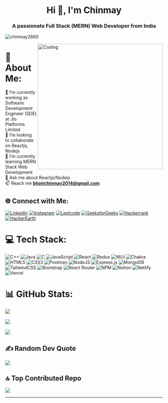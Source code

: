 <h1 align="center">Hi 👋, I'm Chinmay</h1>
<h3 align="center">A passionate Full Stack (MERN) Web Developer from India</h3>

<p align="left"> <img src="https://komarev.com/ghpvc/?username=chinmay2660&label=Profile%20views&color=0e75b6&style=flat" alt="chinmay2660" /> </p>

<img align="right" alt="Coding" width="400" src="https://cdn.dribbble.com/users/1162077/screenshots/3848914/programmer.gif">

# 💫 About Me:

🔭 I’m currently working as Software Development Engineer (SDE) at Jio Platforms Limited<br>👯 I’m looking to collaborate on Reactjs, Nodejs<br>🌱 I’m currently learning MERN Stack Web Development<br>💬 Ask me about Reactjs/Nodejs<br>📫 Reach me **bhoirchinmay2014@gmail.com**<br>

## 🌐 Connect with Me:

[![LinkedIn](https://img.shields.io/badge/LinkedIn-%230077B5.svg?logo=linkedin&logoColor=white)](https://linkedin.com/in/chinmay2660)
[![Instagram](https://img.shields.io/badge/Instagram-%23E4405F.svg?logo=Instagram&logoColor=white)](https://instagram.com/chinmay__bhoir)
[![Leetcode](https://img.shields.io/badge/LeetCode-%23FFA116.svg?logo=LeetCode&logoColor=white)](https://leetcode.com/chinmay2660/)
[![GeeksforGeeks](https://img.shields.io/badge/GeeksforGeeks-%308D46.svg?logo=GeeksforGeeks&logoColor=white)](https://auth.geeksforgeeks.org/user/chinmay2660)
[![Hackerrank](https://img.shields.io/badge/HackerRank-%232EC866.svg?logo=HackerRank&logoColor=white)](https://www.hackerrank.com/chinmay2660)
[![HackerEarth](https://img.shields.io/badge/HackerEarth-%230B4F92.svg?logo=HackerEarth&logoColor=white)](https://www.hackerearth.com/@chinmay2660)

# 💻 Tech Stack:

![C++](https://img.shields.io/badge/c++-%2300599C.svg?style=for-the-badge&logo=c%2B%2B&logoColor=white) ![Java](https://img.shields.io/badge/java-%23ED8B00.svg?style=for-the-badge&logo=java&logoColor=white) ![C](https://img.shields.io/badge/c-%2300599C.svg?style=for-the-badge&logo=c&logoColor=white) ![JavaScript](https://img.shields.io/badge/javascript-%23323330.svg?style=for-the-badge&logo=javascript&logoColor=%23F7DF1E) ![React](https://img.shields.io/badge/react-%2320232a.svg?style=for-the-badge&logo=react&logoColor=%2361DAFB) ![Redux](https://img.shields.io/badge/redux-%23593d88.svg?style=for-the-badge&logo=redux&logoColor=white) ![MUI](https://img.shields.io/badge/MUI-%230081CB.svg?style=for-the-badge&logo=mui&logoColor=white) ![Chakra](https://img.shields.io/badge/chakra-%234ED1C5.svg?style=for-the-badge&logo=chakraui&logoColor=white) ![HTML5](https://img.shields.io/badge/html5-%23E34F26.svg?style=for-the-badge&logo=html5&logoColor=white) ![CSS3](https://img.shields.io/badge/css3-%231572B6.svg?style=for-the-badge&logo=css3&logoColor=white)  ![Postman](https://img.shields.io/badge/Postman-FF6C37?style=for-the-badge&logo=postman&logoColor=white) ![NodeJS](https://img.shields.io/badge/node.js-6DA55F?style=for-the-badge&logo=node.js&logoColor=white) ![Express.js](https://img.shields.io/badge/express.js-%23404d59.svg?style=for-the-badge&logo=express&logoColor=%2361DAFB) ![MongoDB](https://img.shields.io/badge/MongoDB-%234ea94b.svg?style=for-the-badge&logo=mongodb&logoColor=white) ![TailwindCSS](https://img.shields.io/badge/tailwindcss-%2338B2AC.svg?style=for-the-badge&logo=tailwind-css&logoColor=white) ![Bootstrap](https://img.shields.io/badge/bootstrap-%23563D7C.svg?style=for-the-badge&logo=bootstrap&logoColor=white) ![React Router](https://img.shields.io/badge/React_Router-CA4245?style=for-the-badge&logo=react-router&logoColor=white) ![NPM](https://img.shields.io/badge/NPM-%23000000.svg?style=for-the-badge&logo=npm&logoColor=white) ![Notion](https://img.shields.io/badge/Notion-%23000000.svg?style=for-the-badge&logo=notion&logoColor=white) ![Netlify](https://img.shields.io/badge/netlify-%23000000.svg?style=for-the-badge&logo=netlify&logoColor=#00C7B7) ![Vercel](https://img.shields.io/badge/vercel-%23000000.svg?style=for-the-badge&logo=vercel&logoColor=white)

# 📊 GitHub Stats:

![](https://github-readme-stats.vercel.app/api?username=chinmay2660&theme=radical&hide_border=false&include_all_commits=true&count_private=true)<br>
<br>
![](https://github-readme-streak-stats.herokuapp.com/?user=chinmay2660&theme=radical&hide_border=false)<br>
<br>
![](https://github-readme-stats.vercel.app/api/top-langs/?username=chinmay2660&theme=radical&hide_border=false&include_all_commits=true&count_private=true&layout=compact)

## ✍️ Random Dev Quote

![](https://quotes-github-readme.vercel.app/api?type=horizontal&theme=radical)

## 🔝 Top Contributed Repo

![](https://github-contributor-stats.vercel.app/api?username=chinmay2660&limit=5&theme=radical&combine_all_yearly_contributions=true)

---
